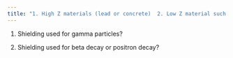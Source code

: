```yaml
---
title: "1. High Z materials (lead or concrete)  2. Low Z material such as plastic"
---
```

1. Shielding used for gamma particles?

2. Shielding used for beta decay or positron decay?

